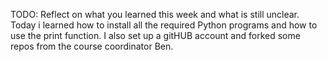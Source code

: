 TODO: Reflect on what you learned this week and what is still unclear.
Today i learned how to install all the required Python programs and how to use the print function. I also set up a gitHUB account and forked some repos from the course coordinator Ben.